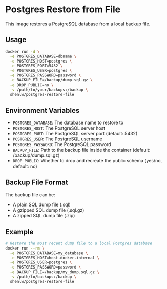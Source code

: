 # Postgres Restore from File

This image restores a PostgreSQL database from a local backup file.

## Usage

```bash
docker run -d \
  -e POSTGRES_DATABASE=dbname \
  -e POSTGRES_HOST=postgres \
  -e POSTGRES_PORT=5432 \
  -e POSTGRES_USER=postgres \
  -e POSTGRES_PASSWORD=password \
  -e BACKUP_FILE=/backup/dump.sql.gz \
  -e DROP_PUBLIC=no \
  -v /path/to/your/backups:/backup \
  shenlw/postgres-restore-file
```

## Environment Variables

- `POSTGRES_DATABASE`: The database name to restore to
- `POSTGRES_HOST`: The PostgreSQL server host
- `POSTGRES_PORT`: The PostgreSQL server port (default: 5432)
- `POSTGRES_USER`: The PostgreSQL username
- `POSTGRES_PASSWORD`: The PostgreSQL password
- `BACKUP_FILE`: Path to the backup file inside the container (default: /backup/dump.sql.gz)
- `DROP_PUBLIC`: Whether to drop and recreate the public schema (yes/no, default: no)

## Backup File Format

The backup file can be:
- A plain SQL dump file (.sql)
- A gzipped SQL dump file (.sql.gz)
- A zipped SQL dump file (.zip)

## Example

```bash
# Restore the most recent dump file to a local Postgres database
docker run --rm \
  -e POSTGRES_DATABASE=my_database \
  -e POSTGRES_HOST=host.docker.internal \
  -e POSTGRES_USER=postgres \
  -e POSTGRES_PASSWORD=password \
  -e BACKUP_FILE=/backup/my_dump.sql.gz \
  -v /path/to/backups:/backup \
  shenlw/postgres-restore-file
```